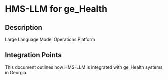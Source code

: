 # HMS-LLM for ge_Health

## Description

Large Language Model Operations Platform

## Integration Points

This document outlines how HMS-LLM is integrated with ge_Health systems in Georgia.
